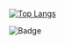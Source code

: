 [![Top Langs](https://github-readme-stats.vercel.app/api/top-langs/?username=erickouassi&layout=compact)]()







![Badge](https://hitscounter.dev/api/hit?url=https%3A%2F%2Fgithub.com%2Ferickouassi%2Ferickouassi&label=Hits&icon=bar-chart-fill&color=%23198754)

